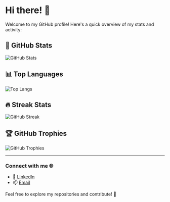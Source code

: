 # Hi there! 👋

Welcome to my GitHub profile! Here's a quick overview of my stats and activity:

## 🚀 GitHub Stats

![GitHub Stats](https://github-readme-stats.vercel.app/api?username=YOUR_GITHUB_USERNAME&show_icons=true&theme=radical)

## 📊 Top Languages

![Top Langs](https://github-readme-stats.vercel.app/api/top-langs/?username=YOUR_GITHUB_USERNAME&layout=compact&theme=radical)

## 🔥 Streak Stats

![GitHub Streak](https://github-readme-streak-stats.herokuapp.com/?user=YOUR_GITHUB_USERNAME&theme=radical)

## 🏆 GitHub Trophies

![GitHub Trophies](https://github-profile-trophy.vercel.app/?username=YOUR_GITHUB_USERNAME&theme=radical)

---

### Connect with me 🌐
- 💼 [LinkedIn](YOUR_LINKEDIN_URL)
- 📫 [Email](mailto:YOUR_EMAIL)

Feel free to explore my repositories and contribute! 🚀
